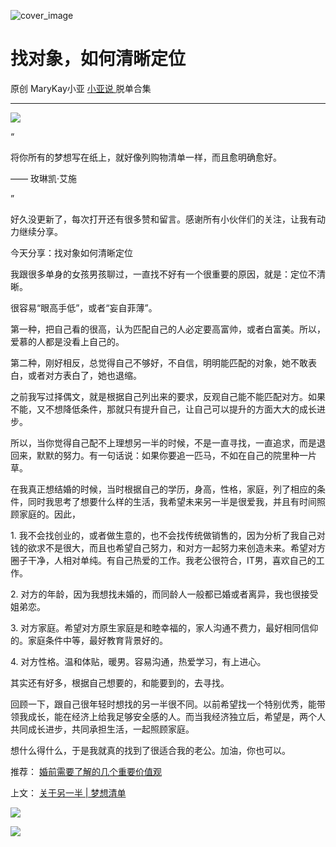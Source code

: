 ![cover_image](https://mmbiz.qlogo.cn/mmbiz_jpg/A8SKDch4cJFhPMyYZBXITzkzicPuMUR0c3G3ziatpbujcmBXFVQibH1ib9XBJYiadfib6NKrXjdx0UsaHptsYbwKzqPw/0?wx_fmt=jpeg)

#  找对象，如何清晰定位

原创  MaryKay小亚  [ 小亚说 ](https://mp.weixin.qq.com/mp/appmsgalbum?__biz=MzUxNDAwNTk0MQ==&action=getalbum&album_id=2150334617126502403#wechat_redirect) 脱单合集

__ _ _ _ _

  

  

![](https://mmbiz.qpic.cn/mmbiz_jpg/A8SKDch4cJFhPMyYZBXITzkzicPuMUR0cba3AQVAODekdc7qEOFoN6MgN7DRO3LOV0kicsGkvj84IDkh0eYJTgFw/640?wx_fmt=jpeg)

  
“

将你所有的梦想写在纸上，就好像列购物清单一样，而且愈明确愈好。

—— 玫琳凯·艾施

”  

好久没更新了，每次打开还有很多赞和留言。感谢所有小伙伴们的关注，让我有动力继续分享。

  

今天分享：找对象如何清晰定位

  

我跟很多单身的女孩男孩聊过，一直找不好有一个很重要的原因，就是：定位不清晰。

  

很容易“眼高手低”，或者“妄自菲薄”。

  

第一种，把自己看的很高，认为匹配自己的人必定要高富帅，或者白富美。所以，爱慕的人都是没看上自己的。

  

第二种，刚好相反，总觉得自己不够好，不自信，明明能匹配的对象，她不敢表白，或者对方表白了，她也退缩。

  

之前我写过择偶文，就是根据自己列出来的要求，反观自己能不能匹配对方。如果不能，又不想降低条件，那就只有提升自己，让自己可以提升的方面大大的成长进步。

  

所以，当你觉得自己配不上理想另一半的时候，不是一直寻找，一直追求，而是退回来，默默的努力。有一句话说：如果你要追一匹马，不如在自己的院里种一片草。

  

在我真正想结婚的时候，当时根据自己的学历，身高，性格，家庭，列了相应的条件，同时我思考了想要什么样的生活，我希望未来另一半是很爱我，并且有时间照顾家庭的。因此，

  

1\.
我不会找创业的，或者做生意的，也不会找传统做销售的，因为分析了我自己对钱的欲求不是很大，而且也希望自己努力，和对方一起努力来创造未来。希望对方圈子干净，人相对单纯。有自己热爱的工作。我老公很符合，IT男，喜欢自己的工作。

  

2\. 对方的年龄，因为我想找未婚的，而同龄人一般都已婚或者离异，我也很接受姐弟恋。

  

3\. 对方家庭。希望对方原生家庭是和睦幸福的，家人沟通不费力，最好相同信仰的。家庭条件中等，最好教育背景好的。

  

4\. 对方性格。温和体贴，暖男。容易沟通，热爱学习，有上进心。

  

其实还有好多，根据自己想要的，和能要到的，去寻找。

  

回顾一下，跟自己很年轻时想找的另一半很不同。以前希望找一个特别优秀，能带领我成长，能在经济上给我足够安全感的人。而当我经济独立后，希望是，两个人共同成长进步，共同承担生活，一起照顾家庭。

  

想什么得什么，于是我就真的找到了很适合我的老公。加油，你也可以。

  

推荐： [ 婚前需要了解的几个重要价值观
](http://mp.weixin.qq.com/s?__biz=MzUxNDAwNTk0MQ==&mid=2247484479&idx=1&sn=6037dd7cb9416ed7e23c7a6322e7e296&chksm=f94dcae5ce3a43f373cc160a6ea53831c7ff049edd282abad43e0046fb9f34e48ad0b9d355b8&scene=21#wechat_redirect)  

上文： [ 关于另一半 | 梦想清单
](https://mp.weixin.qq.com/s?__biz=MzUxNDAwNTk0MQ==&mid=2247483894&idx=1&sn=25f8a0e9bd3f96dafb093d9d0ed82e96&chksm=f94dcf2cce3a463aa779edecf27544e4fa935148456d1972fd2cb3c87cb8a654833652d94f56&token=1279964396&lang=zh_CN&scene=21#wechat_redirect)

![](https://mmbiz.qpic.cn/mmbiz_gif/b96CibCt70iaZ7Bia3Wm91cEuWhERXfCYjTia9tf7aMjVBNRETSa2NpGjCV6tyNvgCLos8LBgwEgxcwaIw8zdOsG7A/640?wx_fmt=gif)

![](https://mmbiz.qpic.cn/mmbiz_jpg/A8SKDch4cJEicCnqTxiatgGquhIicZ1wJ1Dth5YOOzoYV7U4N3HmiaO0vVAzjOpBVdtF0gnL632Fc7HqiaDmgveQDEw/640?wx_fmt=jpeg)
